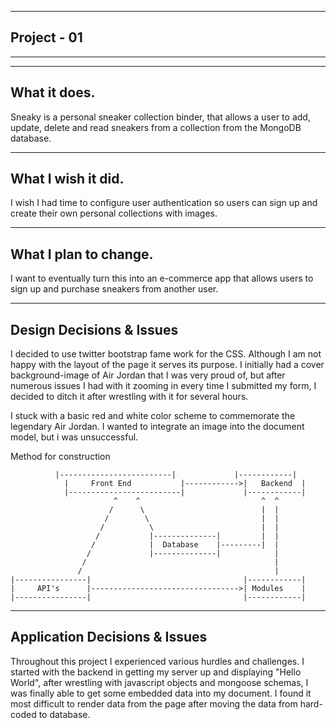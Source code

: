 ----------------------
Project - 01
----------------------
**********************
-------------------------
What it does.
-------------------------
Sneaky is a personal sneaker collection binder, that allows a user
to add, update, delete and read sneakers from a collection from the
MongoDB database.

-------------------------
What I wish it did.
-------------------------
I wish I had time to configure user authentication so users can sign up
and create their own personal collections with images.

-------------------------
What I plan to change.
-------------------------
I want to eventually turn this into an e-commerce app that allows users to sign up and purchase sneakers from another user.

-------------------------
Design Decisions & Issues
-------------------------
I decided to use twitter bootstrap fame work for the CSS.
Although I am not happy with the layout of the page it serves its purpose.
I initially had a cover background-image of Air Jordan that I was very proud of,
but after numerous issues I had with it zooming in every time I submitted my form, I decided to ditch it after wrestling with it for several hours.

I stuck with a basic red and white color scheme to commemorate the legendary Air Jordan. I wanted to integrate an image into the document model, but i was unsuccessful.




Method for construction

	          |-------------------------|             |------------|
                |     Front End           |------------>|   Backend  |
                |-------------------------|             |------------|
                           ^    ^                           ^  ^
                          /      \                          |  |
                         /        \                         |  |
                        /          \                        |  |
                       /           |--------------|         |  |
                      /            |  Database    |---------|  |
                     /             |--------------|            |
                    /                                          |
                   /                                           |
    |----------------|                                  |------------|
    |     API's      |--------------------------------->| Modules    |
    |----------------|                                  |------------|


  
-------------------------
Application Decisions & Issues
-------------------------

Throughout this project I experienced various hurdles and challenges.
I started with the backend in getting my server up and displaying "Hello World", after wrestling with javascript objects and mongoose schemas, I was finally able to get some embedded data into my document. I found it most difficult to render data from the page after moving the data from hard-coded to database.

